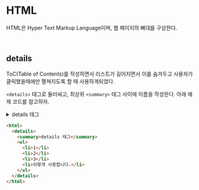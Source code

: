 # HTML

HTML은 Hyper Text Markup Language이며, 웹 페이지의 뼈대를 구성한다.

<br>

## <a name="details"></a>details

ToC(Table of Contents)를 작성하면서 리스트가 길어지면서 이를 숨겨두고 사용자가 클릭했을때에만 펼쳐지도록 할 때 사용하게되었다.

`<details>` 태그로 둘러싸고, 최상위 `<summary>` 태그 사이에 이름을 작성한다. 아래 예제 코드를 참고하자.

<details>
	<summary>details 태그</summary>
  <ul>
    <li>1</li>
    <li>2</li>
    <li>3</li>
    <li>이렇게 사용합니다.</li>
  </ul>
</details>

```html
<html>
  <details>
  	<summary>details 태그</summary>
    <ul>
      <li>1</li>
      <li>2</li>
      <li>3</li>
      <li>이렇게 사용합니다.</li>
    </ul>
  </details>
</html>
```

<br>